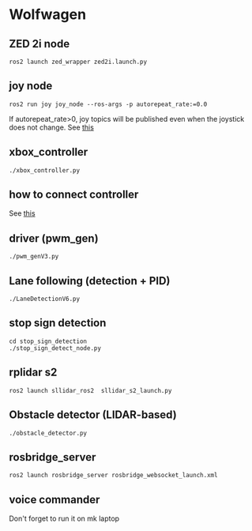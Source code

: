 # Wolfwagen

## ZED 2i node
```shell
ros2 launch zed_wrapper zed2i.launch.py
```

## joy node
```shell
ros2 run joy joy_node --ros-args -p autorepeat_rate:=0.0
```
If autorepeat_rate>0, joy topics will be published even when the joystick does not change. 
See [this](https://index.ros.org/p/joy/)

## xbox_controller
```shell
./xbox_controller.py
```

## how to connect controller
See [this](https://github.com/atar-axis/xpadneo#connection)

## driver (pwm_gen)
```shell
./pwm_genV3.py
```

## Lane following (detection + PID)
```shell
./LaneDetectionV6.py
```

## stop sign detection
```shell
cd stop_sign_detection
./stop_sign_detect_node.py 
```

## rplidar s2
```shell
ros2 launch sllidar_ros2  sllidar_s2_launch.py
```

## Obstacle detector (LIDAR-based)
```shell
./obstacle_detector.py 
```

## rosbridge_server 
```shell
ros2 launch rosbridge_server rosbridge_websocket_launch.xml
```

## voice commander
Don't forget to run it on mk laptop
